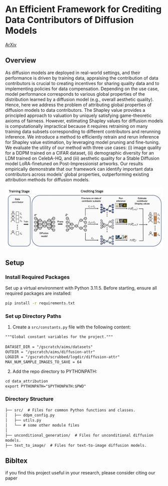 # An Efficient Framework for Crediting Data Contributors of Diffusion Models

[ArXiv](https://arxiv.org/abs/2407.03153)

## Overview
As diffusion models are deployed in real-world settings, and their performance is driven by training data, appraising the contribution of data contributors is crucial to creating incentives for sharing quality data and to implementing policies for data compensation. Depending on the use case, model performance corresponds to various global properties of the distribution learned by a diffusion model (e.g., overall aesthetic quality). Hence, here we address the problem of attributing global properties of diffusion models to data contributors. The Shapley value provides a principled approach to valuation by uniquely satisfying game-theoretic axioms of fairness. However, estimating Shapley values for diffusion models is computationally impractical because it requires retraining on many training data subsets corresponding to different contributors and rerunning inference. We introduce a method to efficiently retrain and rerun inference for Shapley value estimation, by leveraging model pruning and fine-tuning. We evaluate the utility of our method with three use cases: (i) image quality for a DDPM trained on a CIFAR dataset, (ii) demographic diversity for an LDM trained on CelebA-HQ, and (iii) aesthetic quality for a Stable Diffusion model LoRA-finetuned on Post-Impressionist artworks. Our results empirically demonstrate that our framework can identify important data contributors across models' global properties, outperforming existing attribution methods for diffusion models.

![alt text](concept_fig.jpg)

## Setup
### Install Required Packages
Set up a virtual environment with Python 3.11.5.
Before starting, ensure all required packages are installed:
```bash
pip install -r requirements.txt
```

### Set up Directory Paths
1. Create a `src/constants.py` file with the following content:
```
"""Global constant variables for the project."""

DATASET_DIR = "/gscratch/aims/datasets"
OUTDIR = "/gscratch/aims/diffusion-attr"
LOGDIR = "/gscratch/scrubbed/logdir/diffusion-attr"
MAX_NUM_SAMPLE_IMAGES_TO_SAVE = 64

```

2. Add the repo directory to PYTHONPATH:
```
cd data_attribution
export PYTHONPATH="$PYTHONPATH:$PWD"
```

### Directory Structure
```plaintext
├── src/  # Files for common Python functions and classes.
│   ├── ddpm_config.py
│   ├── utils.py
│   └── # some other module files
│
├── unconditional_generation/  # Files for unconditional diffusion models.
├── text_to_image/  # Files for text-to-image diffusion models.
```

## Bibltex
if you find this project useful in your research, please consider citing our paper
```

```


